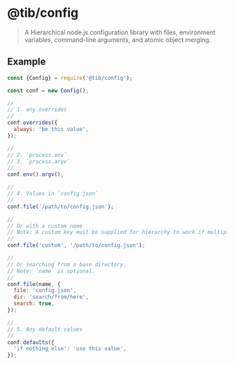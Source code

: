 # @tib/config

> A Hierarchical node.js configuration library with files, environment variables, command-line arguments, and atomic
> object merging.

## Example

```js
const {Config} = require('@tib/config');

const conf = new Config();

//
// 1. any overrides
//
conf.overrides({
  always: 'be this value',
});

//
// 2. `process.env`
// 3. `process.argv`
//
conf.env().argv();

//
// 4. Values in `config.json`
//
conf.file('/path/to/config.json');

//
// Or with a custom name
// Note: A custom key must be supplied for hierarchy to work if multiple files are used.
//
conf.file('custom', '/path/to/config.json');

//
// Or searching from a base directory.
// Note: `name` is optional.
//
conf.file(name, {
  file: 'config.json',
  dir: 'search/from/here',
  search: true,
});

//
// 5. Any default values
//
conf.defaults({
  'if nothing else': 'use this value',
});
```
